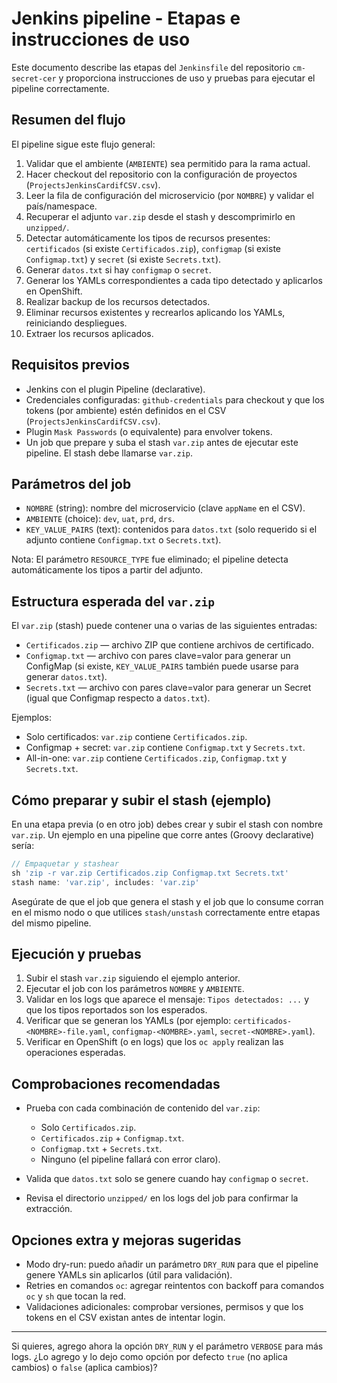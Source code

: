# Jenkins pipeline - Etapas e instrucciones de uso

Este documento describe las etapas del `Jenkinsfile` del repositorio `cm-secret-cer` y proporciona instrucciones de uso y pruebas para ejecutar el pipeline correctamente.

## Resumen del flujo

El pipeline sigue este flujo general:

1. Validar que el ambiente (`AMBIENTE`) sea permitido para la rama actual.
2. Hacer checkout del repositorio con la configuración de proyectos (`ProjectsJenkinsCardifCSV.csv`).
3. Leer la fila de configuración del microservicio (por `NOMBRE`) y validar el país/namespace.
4. Recuperar el adjunto `var.zip` desde el stash y descomprimirlo en `unzipped/`.
5. Detectar automáticamente los tipos de recursos presentes: `certificados` (si existe `Certificados.zip`), `configmap` (si existe `Configmap.txt`) y `secret` (si existe `Secrets.txt`).
6. Generar `datos.txt` si hay `configmap` o `secret`.
7. Generar los YAMLs correspondientes a cada tipo detectado y aplicarlos en OpenShift.
8. Realizar backup de los recursos detectados.
9. Eliminar recursos existentes y recrearlos aplicando los YAMLs, reiniciando despliegues.
10. Extraer los recursos aplicados.

## Requisitos previos

- Jenkins con el plugin Pipeline (declarative). 
- Credenciales configuradas: `github-credentials` para checkout y que los tokens (por ambiente) estén definidos en el CSV (`ProjectsJenkinsCardifCSV.csv`).
- Plugin `Mask Passwords` (o equivalente) para envolver tokens.
- Un job que prepare y suba el stash `var.zip` antes de ejecutar este pipeline. El stash debe llamarse `var.zip`.

## Parámetros del job

- `NOMBRE` (string): nombre del microservicio (clave `appName` en el CSV).
- `AMBIENTE` (choice): `dev`, `uat`, `prd`, `drs`.
- `KEY_VALUE_PAIRS` (text): contenidos para `datos.txt` (solo requerido si el adjunto contiene `Configmap.txt` o `Secrets.txt`).

Nota: El parámetro `RESOURCE_TYPE` fue eliminado; el pipeline detecta automáticamente los tipos a partir del adjunto.

## Estructura esperada del `var.zip`

El `var.zip` (stash) puede contener una o varias de las siguientes entradas:

- `Certificados.zip` — archivo ZIP que contiene archivos de certificado.
- `Configmap.txt` — archivo con pares clave=valor para generar un ConfigMap (si existe, `KEY_VALUE_PAIRS` también puede usarse para generar `datos.txt`).
- `Secrets.txt` — archivo con pares clave=valor para generar un Secret (igual que Configmap respecto a `datos.txt`).

Ejemplos:
- Solo certificados: `var.zip` contiene `Certificados.zip`.
- Configmap + secret: `var.zip` contiene `Configmap.txt` y `Secrets.txt`.
- All-in-one: `var.zip` contiene `Certificados.zip`, `Configmap.txt` y `Secrets.txt`.

## Cómo preparar y subir el stash (ejemplo)

En una etapa previa (o en otro job) debes crear y subir el stash con nombre `var.zip`. Un ejemplo en una pipeline que corre antes (Groovy declarative) sería:

```groovy
// Empaquetar y stashear
sh 'zip -r var.zip Certificados.zip Configmap.txt Secrets.txt'
stash name: 'var.zip', includes: 'var.zip'
```

Asegúrate de que el job que genera el stash y el job que lo consume corran en el mismo nodo o que utilices `stash/unstash` correctamente entre etapas del mismo pipeline.

## Ejecución y pruebas

1. Subir el stash `var.zip` siguiendo el ejemplo anterior.
2. Ejecutar el job con los parámetros `NOMBRE` y `AMBIENTE`.
3. Validar en los logs que aparece el mensaje: `Tipos detectados: ...` y que los tipos reportados son los esperados.
4. Verificar que se generan los YAMLs (por ejemplo: `certificados-<NOMBRE>-file.yaml`, `configmap-<NOMBRE>.yaml`, `secret-<NOMBRE>.yaml`).
5. Verificar en OpenShift (o en logs) que los `oc apply` realizan las operaciones esperadas.

## Comprobaciones recomendadas

- Prueba con cada combinación de contenido del `var.zip`:
  - Solo `Certificados.zip`.
  - `Certificados.zip` + `Configmap.txt`.
  - `Configmap.txt` + `Secrets.txt`.
  - Ninguno (el pipeline fallará con error claro).

- Valida que `datos.txt` solo se genere cuando hay `configmap` o `secret`.
- Revisa el directorio `unzipped/` en los logs del job para confirmar la extracción.

## Opciones extra y mejoras sugeridas

- Modo dry-run: puedo añadir un parámetro `DRY_RUN` para que el pipeline genere YAMLs sin aplicarlos (útil para validación).
- Retries en comandos `oc`: agregar reintentos con backoff para comandos `oc` y `sh` que tocan la red.
- Validaciones adicionales: comprobar versiones, permisos y que los tokens en el CSV existan antes de intentar login.

---

Si quieres, agrego ahora la opción `DRY_RUN` y el parámetro `VERBOSE` para más logs. ¿Lo agrego y lo dejo como opción por defecto `true` (no aplica cambios) o `false` (aplica cambios)?